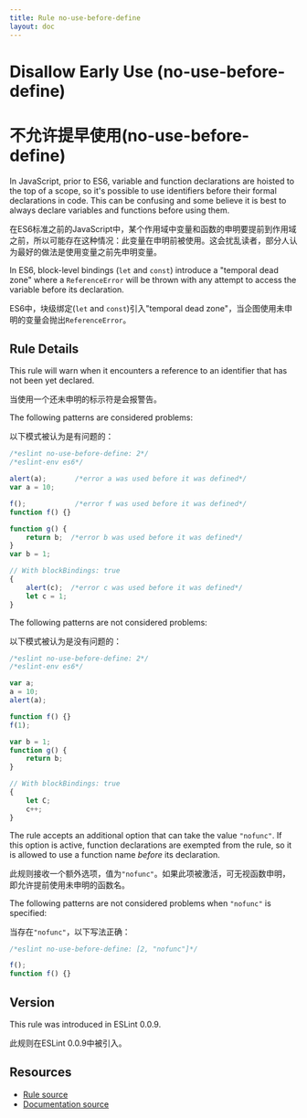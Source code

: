 ```yaml
---
title: Rule no-use-before-define
layout: doc
---
```

<!-- Note: No pull requests accepted for this file. See README.md in the root directory for details. -->
# Disallow Early Use (no-use-before-define)

# 不允许提早使用(no-use-before-define)


In JavaScript, prior to ES6, variable and function declarations are hoisted to the top of a scope, so it's possible to use identifiers before their formal declarations in code. This can be confusing and some believe it is best to always declare variables and functions before using them.

在ES6标准之前的JavaScript中，某个作用域中变量和函数的申明要提前到作用域之前，所以可能存在这种情况：此变量在申明前被使用。这会扰乱读者，部分人认为最好的做法是使用变量之前先申明变量。

In ES6, block-level bindings (`let` and `const`) introduce a "temporal dead zone" where a `ReferenceError` will be thrown with any attempt to access the variable before its declaration.

ES6中，块级绑定(`let` and `const`)引入"temporal dead zone"，当企图使用未申明的变量会抛出`ReferenceError`。

## Rule Details

This rule will warn when it encounters a reference to an identifier that has not been yet declared.

当使用一个还未申明的标示符是会报警告。

The following patterns are considered problems:

以下模式被认为是有问题的：

```js
/*eslint no-use-before-define: 2*/
/*eslint-env es6*/

alert(a);       /*error a was used before it was defined*/
var a = 10;

f();            /*error f was used before it was defined*/
function f() {}

function g() {
    return b;  /*error b was used before it was defined*/
}
var b = 1;

// With blockBindings: true
{
    alert(c);  /*error c was used before it was defined*/
    let c = 1;
}
```

The following patterns are not considered problems:

以下模式被认为是没有问题的：

```js
/*eslint no-use-before-define: 2*/
/*eslint-env es6*/

var a;
a = 10;
alert(a);

function f() {}
f(1);

var b = 1;
function g() {
    return b;
}

// With blockBindings: true
{
    let C;
    c++;
}
```

The rule accepts an additional option that can take the value `"nofunc"`. If this option is active, function declarations are exempted from the rule, so it is allowed to use a function name *before* its declaration.

此规则接收一个额外选项，值为`"nofunc"`。如果此项被激活，可无视函数申明，即允许提前使用未申明的函数名。

The following patterns are not considered problems when `"nofunc"` is specified:

当存在`"nofunc"`，以下写法正确：

```js
/*eslint no-use-before-define: [2, "nofunc"]*/

f();
function f() {}
```

## Version

This rule was introduced in ESLint 0.0.9.

此规则在ESLint 0.0.9中被引入。

## Resources

* [Rule source](https://github.com/eslint/eslint/tree/master/lib/rules/no-use-before-define.js)
* [Documentation source](https://github.com/eslint/eslint/tree/master/docs/rules/no-use-before-define.md)
